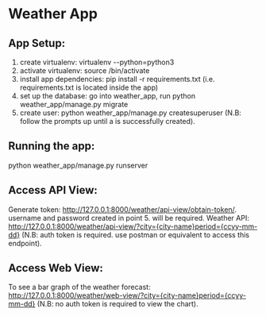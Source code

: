 # Weather App
## App Setup:
1. create virtualenv: virtualenv --python=python3 <virtualenv-dir-name>
2. activate virtualenv: source <virtualenv-dir-name>/bin/activate
3. install app dependencies: pip install -r requirements.txt (i.e. requirements.txt is located inside the app)
4. set up the database: go into weather_app, run python weather_app/manage.py migrate
5. create user: python weather_app/manage.py createsuperuser (N.B: follow the prompts up until a is successfully created).

## Running the app:
python weather_app/manage.py runserver

## Access API View:
Generate token: http://127.0.0.1:8000/weather/api-view/obtain-token/. username and password created in point 5. will be required.
Weather API: http://127.0.0.1:8000/weather/api-view/?city={city-name}period={ccyy-mm-dd} (N.B: auth token is required. use postman or equivalent to access this endpoint).

## Access Web View:
To see a bar graph of the weather forecast: http://127.0.0.1:8000/weather/web-view/?city={city-name}period={ccyy-mm-dd} (N.B: no auth token is required to view the chart).


